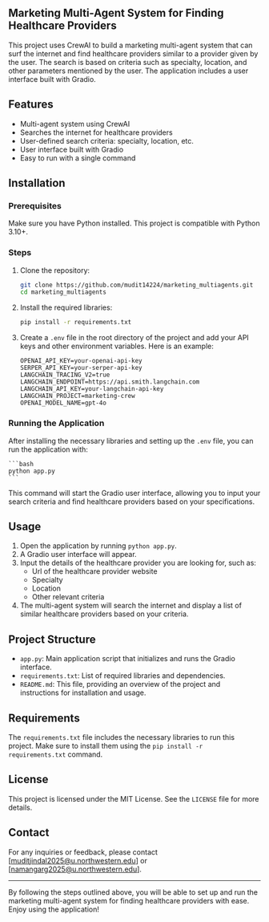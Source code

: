 ## Marketing Multi-Agent System for Finding Healthcare Providers

This project uses CrewAI to build a marketing multi-agent system that can surf the internet and find healthcare providers similar to a provider given by the user. The search is based on criteria such as specialty, location, and other parameters mentioned by the user. The application includes a user interface built with Gradio.

## Features

- Multi-agent system using CrewAI
- Searches the internet for healthcare providers
- User-defined search criteria: specialty, location, etc.
- User interface built with Gradio
- Easy to run with a single command

## Installation

### Prerequisites

Make sure you have Python installed. This project is compatible with Python 3.10+.

### Steps

1. Clone the repository:

    ```bash
    git clone https://github.com/mudit14224/marketing_multiagents.git
    cd marketing_multiagents
    ```

2. Install the required libraries:

    ```bash
    pip install -r requirements.txt
    ```

3. Create a `.env` file in the root directory of the project and add your API keys and other environment variables. Here is an example:

    ```plaintext
    OPENAI_API_KEY=your-openai-api-key
    SERPER_API_KEY=your-serper-api-key
    LANGCHAIN_TRACING_V2=true
    LANGCHAIN_ENDPOINT=https://api.smith.langchain.com
    LANGCHAIN_API_KEY=your-langchain-api-key
    LANGCHAIN_PROJECT=marketing-crew
    OPENAI_MODEL_NAME=gpt-4o
    ```

### Running the Application

After installing the necessary libraries and setting up the `.env` file, you can run the application with:

    ```bash
    python app.py
    ```

This command will start the Gradio user interface, allowing you to input your search criteria and find healthcare providers based on your specifications.

## Usage

1. Open the application by running `python app.py`.
2. A Gradio user interface will appear.
3. Input the details of the healthcare provider you are looking for, such as:
   - Url of the healthcare provider website
   - Specialty
   - Location
   - Other relevant criteria
5. The multi-agent system will search the internet and display a list of similar healthcare providers based on your criteria.

## Project Structure

- `app.py`: Main application script that initializes and runs the Gradio interface.
- `requirements.txt`: List of required libraries and dependencies.
- `README.md`: This file, providing an overview of the project and instructions for installation and usage.

## Requirements

The `requirements.txt` file includes the necessary libraries to run this project. Make sure to install them using the `pip install -r requirements.txt` command.

## License

This project is licensed under the MIT License. See the `LICENSE` file for more details.

## Contact

For any inquiries or feedback, please contact [muditjindal2025@u.northwestern.edu] or [namangarg2025@u.northwestern.edu].

---

By following the steps outlined above, you will be able to set up and run the marketing multi-agent system for finding healthcare providers with ease. Enjoy using the application!
